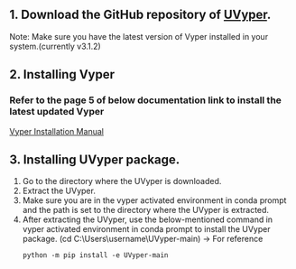 ## 1. Download the GitHub repository of <a href="https://github.com/BLEND360/UVyper/tree/main">UVyper</a>.

Note: Make sure you have the latest version of Vyper installed in your system.(currently v3.1.2)

## 2. Installing Vyper 

### Refer to the page 5 of below documentation link to install the latest updated Vyper

<a href="https://github.com/BLEND360/UVyper/blob/main/DS%20AS9%20Vyper%20Installation%20Manual.pdf">Vyper
Installation Manual</a>

## 3. Installing UVyper package.
1. Go to the directory where the UVyper is downloaded.
2. Extract the UVyper.
3. Make sure you are in the vyper activated environment in conda prompt and the path is set to the directory where the UVyper is extracted.
4. After extracting the UVyper, use the below-mentioned command in vyper activated environment in conda prompt to install the UVyper package. (cd C:\Users\username\UVyper-main) -> For reference
    ``` 
    python -m pip install -e UVyper-main
    ```
[//]: # (4. After extracting the UVyper, use the below-mentioned command in vyper activated environment in conda prompt to install the required packages)

[//]: # (    ``` )

[//]: # (    pip install -r UVyper/requirements.txt)

[//]: # (    ```)

[//]: # (5. After installing the required packages, use the below-mentioned command in vyper activated environment in conda prompt to install the UVyper package.)

[//]: # (    ```)

[//]: # (    python -m pip install -e UVyper-main.)

[//]: # (    ```)